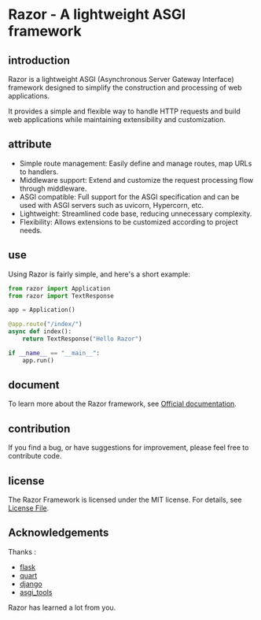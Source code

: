# Razor - A lightweight ASGI framework

## introduction

Razor is a lightweight ASGI (Asynchronous Server Gateway Interface) framework designed to simplify the construction and processing of web applications.

It provides a simple and flexible way to handle HTTP requests and build web applications while maintaining extensibility and customization.

## attribute

- Simple route management: Easily define and manage routes, map URLs to handlers.
- Middleware support: Extend and customize the request processing flow through middleware.
- ASGI compatible: Full support for the ASGI specification and can be used with ASGI servers such as uvicorn, Hypercorn, etc.
- Lightweight: Streamlined code base, reducing unnecessary complexity.
- Flexibility: Allows extensions to be customized according to project needs.

## use

Using Razor is fairly simple, and here's a short example:

```python
from razor import Application
from razor import TextResponse

app = Application()

@app.route("/index/")
async def index():
    return TextResponse("Hello Razor")

if __name__ == "__main__":
    app.run()
```

## document

To learn more about the Razor framework, see [Official documentation](https://github.com/askfiy/razor/wiki).

## contribution

If you find a bug, or have suggestions for improvement, please feel free to contribute code.

## license

The Razor Framework is licensed under the MIT license. For details, see [License File](https://github.com/askfiy/razor/blob/master/LICENSE).

## Acknowledgements

Thanks :

- [flask](https://github.com/pallets/flask)
- [quart](https://github.com/pallets/quart)
- [django](https://github.com/django/django)
- [asgi_tools](https://github.com/klen/asgi-tools)

Razor has learned a lot from you.
